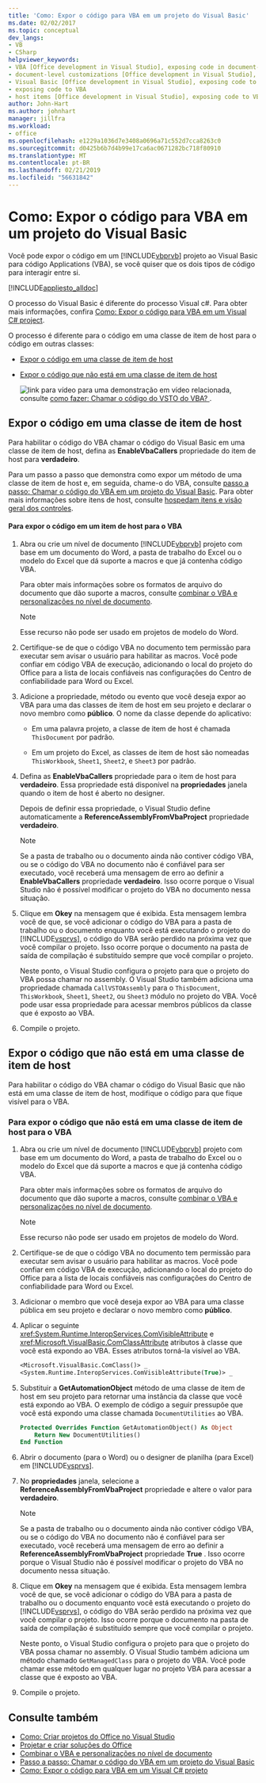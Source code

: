 ```yaml
---
title: 'Como: Expor o código para VBA em um projeto do Visual Basic'
ms.date: 02/02/2017
ms.topic: conceptual
dev_langs:
- VB
- CSharp
helpviewer_keywords:
- VBA [Office development in Visual Studio], exposing code in document-level customizations
- document-level customizations [Office development in Visual Studio], exposing code
- Visual Basic [Office development in Visual Studio], exposing code to VBA
- exposing code to VBA
- host items [Office development in Visual Studio], exposing code to VBA
author: John-Hart
ms.author: johnhart
manager: jillfra
ms.workload:
- office
ms.openlocfilehash: e1229a1036d7e3408a0696a71c552d7cca8263c0
ms.sourcegitcommit: d0425b6b7d4b99e17ca6ac0671282bc718f80910
ms.translationtype: MT
ms.contentlocale: pt-BR
ms.lasthandoff: 02/21/2019
ms.locfileid: "56631842"
---
```

# <a name="how-to-expose-code-to-vba-in-a-visual-basic-project"></a>Como: Expor o código para VBA em um projeto do Visual Basic
  Você pode expor o código em um [!INCLUDE[vbprvb](../sharepoint/includes/vbprvb-md.md)] projeto ao Visual Basic para código Applications (VBA), se você quiser que os dois tipos de código para interagir entre si.

 [!INCLUDE[appliesto_alldoc](../vsto/includes/appliesto-alldoc-md.md)]

 O processo do Visual Basic é diferente do processo Visual c#. Para obter mais informações, confira [Como: Expor o código para VBA em um Visual C&#35; project](../vsto/how-to-expose-code-to-vba-in-a-visual-csharp-project.md).

 O processo é diferente para o código em uma classe de item de host para o código em outras classes:

- [Expor o código em uma classe de item de host](#HostItemCode)

- [Expor o código que não está em uma classe de item de host](#NonHostItem)

  ![link para vídeo](../vsto/media/playvideo.gif "link para vídeo") para uma demonstração em vídeo relacionada, consulte [como fazer: Chamar o código do VSTO do VBA? ](http://go.microsoft.com/fwlink/?LinkId=136757).

##  <a name="HostItemCode"></a> Expor o código em uma classe de item de host
 Para habilitar o código do VBA chamar o código do Visual Basic em uma classe de item de host, defina as **EnableVbaCallers** propriedade do item de host para **verdadeiro**.

 Para um passo a passo que demonstra como expor um método de uma classe de item de host e, em seguida, chame-o do VBA, consulte [passo a passo: Chamar o código do VBA em um projeto do Visual Basic](../vsto/walkthrough-calling-code-from-vba-in-a-visual-basic-project.md). Para obter mais informações sobre itens de host, consulte [hospedam itens e visão geral dos controles](../vsto/host-items-and-host-controls-overview.md).

#### <a name="to-expose-code-in-a-host-item-to-vba"></a>Para expor o código em um item de host para o VBA

1.  Abra ou crie um nível de documento [!INCLUDE[vbprvb](../sharepoint/includes/vbprvb-md.md)] projeto com base em um documento do Word, a pasta de trabalho do Excel ou o modelo do Excel que dá suporte a macros e que já contenha código VBA.

     Para obter mais informações sobre os formatos de arquivo do documento que dão suporte a macros, consulte [combinar o VBA e personalizações no nível de documento](../vsto/combining-vba-and-document-level-customizations.md).

    > [!NOTE]
    >  Esse recurso não pode ser usado em projetos de modelo do Word.

2.  Certifique-se de que o código VBA no documento tem permissão para executar sem avisar o usuário para habilitar as macros. Você pode confiar em código VBA de execução, adicionando o local do projeto do Office para a lista de locais confiáveis nas configurações do Centro de confiabilidade para Word ou Excel.

3.  Adicione a propriedade, método ou evento que você deseja expor ao VBA para uma das classes de item de host em seu projeto e declarar o novo membro como **público**. O nome da classe depende do aplicativo:

    -   Em uma palavra projeto, a classe de item de host é chamada `ThisDocument` por padrão.

    -   Em um projeto do Excel, as classes de item de host são nomeadas `ThisWorkbook`, `Sheet1`, `Sheet2`, e `Sheet3` por padrão.

4.  Defina as **EnableVbaCallers** propriedade para o item de host para **verdadeiro**. Essa propriedade está disponível na **propriedades** janela quando o item de host é aberto no designer.

     Depois de definir essa propriedade, o Visual Studio define automaticamente a **ReferenceAssemblyFromVbaProject** propriedade **verdadeiro**.

    > [!NOTE]
    >  Se a pasta de trabalho ou o documento ainda não contiver código VBA, ou se o código do VBA no documento não é confiável para ser executado, você receberá uma mensagem de erro ao definir a **EnableVbaCallers** propriedade **verdadeiro**. Isso ocorre porque o Visual Studio não é possível modificar o projeto do VBA no documento nessa situação.

5.  Clique em **Okey** na mensagem que é exibida. Esta mensagem lembra você de que, se você adicionar o código do VBA para a pasta de trabalho ou o documento enquanto você está executando o projeto do [!INCLUDE[vsprvs](../sharepoint/includes/vsprvs-md.md)], o código do VBA serão perdido na próxima vez que você compilar o projeto. Isso ocorre porque o documento na pasta de saída de compilação é substituído sempre que você compilar o projeto.

     Neste ponto, o Visual Studio configura o projeto para que o projeto do VBA possa chamar no assembly. O Visual Studio também adiciona uma propriedade chamada `CallVSTOAssembly` para o `ThisDocument`, `ThisWorkbook`, `Sheet1`, `Sheet2`, ou `Sheet3` módulo no projeto do VBA. Você pode usar essa propriedade para acessar membros públicos da classe que é exposto ao VBA.

6.  Compile o projeto.

##  <a name="NonHostItem"></a> Expor o código que não está em uma classe de item de host
 Para habilitar o código do VBA chamar o código do Visual Basic que não está em uma classe de item de host, modifique o código para que fique visível para o VBA.

### <a name="to-expose-code-that-is-not-in-a-host-item-class-to-vba"></a>Para expor o código que não está em uma classe de item de host para o VBA

1.  Abra ou crie um nível de documento [!INCLUDE[vbprvb](../sharepoint/includes/vbprvb-md.md)] projeto com base em um documento do Word, a pasta de trabalho do Excel ou o modelo do Excel que dá suporte a macros e que já contenha código VBA.

     Para obter mais informações sobre os formatos de arquivo do documento que dão suporte a macros, consulte [combinar o VBA e personalizações no nível de documento](../vsto/combining-vba-and-document-level-customizations.md).

    > [!NOTE]
    >  Esse recurso não pode ser usado em projetos de modelo do Word.

2.  Certifique-se de que o código VBA no documento tem permissão para executar sem avisar o usuário para habilitar as macros. Você pode confiar em código VBA de execução, adicionando o local do projeto do Office para a lista de locais confiáveis nas configurações do Centro de confiabilidade para Word ou Excel.

3.  Adicionar o membro que você deseja expor ao VBA para uma classe pública em seu projeto e declarar o novo membro como **público**.

4.  Aplicar o seguinte <xref:System.Runtime.InteropServices.ComVisibleAttribute> e <xref:Microsoft.VisualBasic.ComClassAttribute> atributos à classe que você está expondo ao VBA. Esses atributos torná-la visível ao VBA.

    ```vb
    <Microsoft.VisualBasic.ComClass()> _
    <System.Runtime.InteropServices.ComVisibleAttribute(True)> _
    ```

5.  Substituir a **GetAutomationObject** método de uma classe de item de host em seu projeto para retornar uma instância da classe que você está expondo ao VBA. O exemplo de código a seguir pressupõe que você está expondo uma classe chamada `DocumentUtilities` ao VBA.

    ```vb
    Protected Overrides Function GetAutomationObject() As Object
        Return New DocumentUtilities()
    End Function
    ```

6.  Abrir o documento (para o Word) ou o designer de planilha (para Excel) em [!INCLUDE[vsprvs](../sharepoint/includes/vsprvs-md.md)].

7.  No **propriedades** janela, selecione a **ReferenceAssemblyFromVbaProject** propriedade e altere o valor para **verdadeiro**.

    > [!NOTE]
    >  Se a pasta de trabalho ou o documento ainda não contiver código VBA, ou se o código do VBA no documento não é confiável para ser executado, você receberá uma mensagem de erro ao definir a **ReferenceAssemblyFromVbaProject** propriedade **True** . Isso ocorre porque o Visual Studio não é possível modificar o projeto do VBA no documento nessa situação.

8.  Clique em **Okey** na mensagem que é exibida. Esta mensagem lembra você de que, se você adicionar o código do VBA para a pasta de trabalho ou o documento enquanto você está executando o projeto do [!INCLUDE[vsprvs](../sharepoint/includes/vsprvs-md.md)], o código do VBA serão perdido na próxima vez que você compilar o projeto. Isso ocorre porque o documento na pasta de saída de compilação é substituído sempre que você compilar o projeto.

     Neste ponto, o Visual Studio configura o projeto para que o projeto do VBA possa chamar no assembly. O Visual Studio também adiciona um método chamado `GetManagedClass` para o projeto do VBA. Você pode chamar esse método em qualquer lugar no projeto VBA para acessar a classe que é exposto ao VBA.

9. Compile o projeto.

## <a name="see-also"></a>Consulte também
- [Como: Criar projetos do Office no Visual Studio](../vsto/how-to-create-office-projects-in-visual-studio.md)
- [Projetar e criar soluções do Office](../vsto/designing-and-creating-office-solutions.md)
- [Combinar o VBA e personalizações no nível de documento](../vsto/combining-vba-and-document-level-customizations.md)
- [Passo a passo: Chamar o código do VBA em um projeto do Visual Basic](../vsto/walkthrough-calling-code-from-vba-in-a-visual-basic-project.md)
- [Como: Expor o código para VBA em um Visual C&#35; projeto](../vsto/how-to-expose-code-to-vba-in-a-visual-csharp-project.md)

